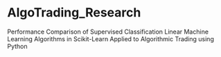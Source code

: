 # AlgoTrading_Research
Performance Comparison of Supervised Classification Linear Machine Learning Algorithms in Scikit-Learn Applied to Algorithmic Trading using Python
